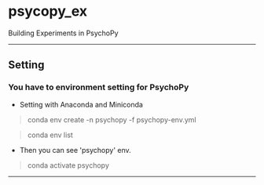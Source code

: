 # psycopy_ex

Building Experiments in PsychoPy

------
## Setting 

### You have to environment setting for PsychoPy

* Setting with Anaconda and Miniconda
> conda env create -n psychopy -f psychopy-env.yml

> conda env list

* Then you can see 'psychopy' env.

> conda activate psychopy

------
